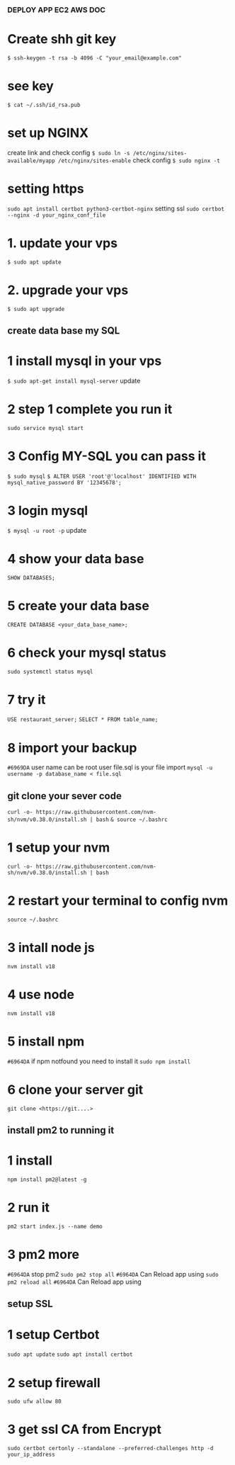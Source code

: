 ### DEPLOY APP EC2 AWS DOC ###
# Create shh git key
`$ ssh-keygen -t rsa -b 4096 -C "your_email@example.com"` 
# see key
`$ cat ~/.ssh/id_rsa.pub` 

# set up NGINX

create link and check config
`$ sudo ln -s /etc/nginx/sites-available/myapp /etc/nginx/sites-enable`
check config 
`$ sudo nginx -t`

# setting https
`sudo apt install certbot python3-certbot-nginx`
setting ssl
`sudo certbot --nginx -d your_nginx_conf_file`


# 1. update your vps
`$ sudo apt update`

# 2. upgrade your vps
`$ sudo apt upgrade` 

## create data base my SQL
# 1 install mysql in your vps
`$ sudo apt-get install mysql-server`
update

# 2 step 1 complete you run it
`sudo service mysql start`

# 3 Config MY-SQL you can pass it
`$ sudo mysql`
`$ ALTER USER 'root'@'localhost' IDENTIFIED WITH mysql_native_password BY '12345678';`

# 3 login mysql
`$ mysql -u root -p`
update

# 4 show your data base
`SHOW DATABASES;`

# 5 create your data base
`CREATE DATABASE <your_data_base_name>;`

# 6 check your mysql status
`sudo systemctl status mysql`

# 7 try it 
`USE restaurant_server;`
`SELECT * FROM table_name;`

# 8 import your backup 
`#6969DA` user name can be root user file.sql is your file import
`mysql -u username -p database_name < file.sql`

## git clone your sever code

`curl -o- https://raw.githubusercontent.com/nvm-sh/nvm/v0.38.0/install.sh | bash`
`& source ~/.bashrc`

# 1 setup your nvm 
`curl -o- https://raw.githubusercontent.com/nvm-sh/nvm/v0.38.0/install.sh | bash`

# 2 restart your terminal to config nvm
`source ~/.bashrc`

# 3 intall node js
`nvm install v18`

# 4 use node
`nvm install v18`

# 5 install npm 
`#6964DA` if npm notfound you need to install it
`sudo npm install`

# 6 clone your server git
`git clone <https://git....>`


## install pm2 to running it
# 1 install
`npm install pm2@latest -g`

# 2 run it
`pm2 start index.js --name demo`

# 3 pm2 more
`#6964DA` stop pm2
`sudo pm2 stop all`
`#6964DA` Can Reload app using
`sudo pm2 reload all`
`#6964DA` Can Reload app using


## setup SSL 
# 1 setup Certbot
`sudo apt update`
`sudo apt install certbot`

# 2 setup firewall
`sudo ufw allow 80`

# 3 get ssl CA from Encrypt
`sudo certbot certonly --standalone --preferred-challenges http -d your_ip_address`



